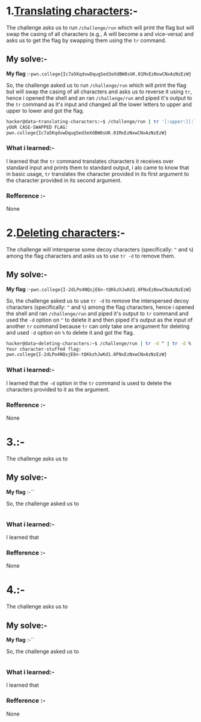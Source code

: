 # **1.<ins>Translating characters</ins>**:-
   The challenge asks us to run `/challenge/run` which will print the flag but will swap the casing of all characters (e.g., A will become a and vice-versa) and asks us to get the flag by swapping them using the `tr` command.
## My solve:-
   **My flag** :-`pwn.college{Ic7a5KqdvwDqugSed3eXdBW8sUK.01MxEzNxwCNxAzNzEzW}`

   So, the challenge asked us to run `/challenge/run` which will print the flag but will swap the casing of all characters and asks us to reverse it using `tr`, hence i opened the shell and an ran `/challenge/run` and piped it's output to the `tr` command as it's input and changed all the lower letters to upper and upper to lower and got the flag. 
   ```bash
   hacker@data~translating-characters:~$ /challenge/run | tr '[:upper:][:lower:]' '[:lower:][:upper:]'
   yOUR CASE-SWAPPED FLAG:
   pwn.college{Ic7a5KqdvwDqugSed3eXdBW8sUK.01MxEzNxwCNxAzNzEzW}
   ```

### What i learned:-
   I learned that the `tr` command translates characters it receives over standard input and prints them to standard output, i alo came to know that in basic usage, `tr` translates the character provided in its first argument to the character provided in its second argument.

### Refference :-
   None


# **2.<ins>Deleting characters</ins>**:-
   The challenge will intersperse some decoy characters (specifically: `^` and `%`) among the flag characters and asks us to use `tr -d` to remove them.
## My solve:-
   **My flag** :-`pwn.college{I-2dLPo4NQsjE6n-tQKkzhJwKd1.0FNxEzNxwCNxAzNzEzW}`

   So, the challenge asked us to use `tr -d` to remove the interspersed decoy characters (specifically: `^` and `%`) among the flag characters, hence i opened the shell and ran `/challenge/run` and piped it's output to `tr` command and used the `-d` option on `^` to delete it and then piped it's output as the input of another `tr` command because `tr` can only take one arrgument for deleting and used `-d` option on `%` to delete it and got the flag. 
   ```bash
   hacker@data~deleting-characters:~$ /challenge/run | tr -d ^ | tr -d %
   Your character-stuffed flag:
   pwn.college{I-2dLPo4NQsjE6n-tQKkzhJwKd1.0FNxEzNxwCNxAzNzEzW}
   ```

### What i learned:-
   I learned that the `-d` option in the `tr` command is used to delete the characters provided to it as the argument.

### Refference :-
   None


# **3.<ins></ins>**:-
   The challenge asks us to 
## My solve:-
   **My flag** :-``

   So, the challenge asked us to
   ```bash
  
   ```

### What i learned:-
   I learned that 

### Refference :-
   None


# **4.<ins></ins>**:-
   The challenge asks us to 
## My solve:-
   **My flag** :-``

   So, the challenge asked us to
   ```bash
  
   ```

### What i learned:-
   I learned that 

### Refference :-
   None
